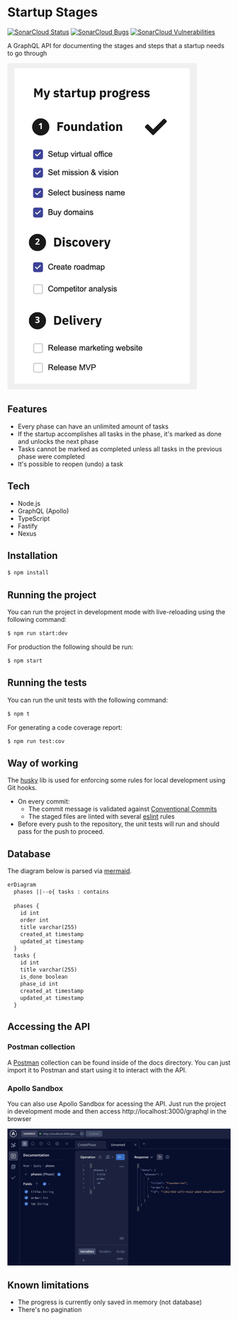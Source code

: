 # Startup Stages

[![SonarCloud Status](https://sonarcloud.io/api/project_badges/measure?project=jonathas_startup-stages&metric=alert_status)](https://sonarcloud.io/summary/new_code?id=jonathas_startup-stages)
[![SonarCloud Bugs](https://sonarcloud.io/api/project_badges/measure?project=jonathas_startup-stages&metric=bugs)](https://sonarcloud.io/component_measures/metric/reliability_rating/list?id=jonathas_startup-stages)
[![SonarCloud Vulnerabilities](https://sonarcloud.io/api/project_badges/measure?project=jonathas_startup-stages&metric=vulnerabilities&token=ac8a1bf1b29237031faaaa56ba3334801a774020)](https://sonarcloud.io/component_measures/metric/security_rating/list?id=Cjonathas_startup-stages)

A GraphQL API for documenting the stages and steps that a startup needs to go through

![Startup Stages](/docs/images/overview.png)

## Features

- Every phase can have an unlimited amount of tasks
- If the startup accomplishes all tasks in the phase, it's marked as done and unlocks the next phase
- Tasks cannot be marked as completed unless all tasks in the previous phase were completed
- It's possible to reopen (undo) a task

## Tech

- Node.js
- GraphQL (Apollo)
- TypeScript
- Fastify
- Nexus

## Installation

```bash
$ npm install
```

## Running the project

You can run the project in development mode with live-reloading using the following command:

```bash
$ npm run start:dev
```

For production the following should be run:

```bash
$ npm start
```

## Running the tests

You can run the unit tests with the following command:

```bash
$ npm t
```

For generating a code coverage report:

```bash
$ npm run test:cov
```

## Way of working

The [husky](https://www.npmjs.com/package/husky) lib is used for enforcing some rules for local development using Git hooks.

- On every commit:
  - The commit message is validated against [Conventional Commits](https://www.conventionalcommits.org/en/v1.0.0/)
  - The staged files are linted with several [eslint](https://www.npmjs.com/package/eslint) rules
- Before every push to the repository, the unit tests will run and should pass for the push to proceed.

## Database

The diagram below is parsed via [mermaid](https://mermaid.js.org/syntax/entityRelationshipDiagram.html).

```mermaid
erDiagram
  phases ||--o{ tasks : contains

  phases {
    id int
    order int
    title varchar(255)
    created_at timestamp
    updated_at timestamp
  }
  tasks {
    id int
    title varchar(255)
    is_done boolean
    phase_id int
    created_at timestamp
    updated_at timestamp
  }
```

## Accessing the API

### Postman collection

A [Postman](https://www.postman.com/downloads/) collection can be found inside of the docs directory. You can just import it to Postman and start using it to interact with the API.

### Apollo Sandbox

You can also use Apollo Sandbox for acessing the API. Just run the project in development mode and then access http://localhost:3000/graphql in the browser

![Apollo Sandbox](/docs/images/apollo-sandbox.png)

## Known limitations

- The progress is currently only saved in memory (not database)
- There's no pagination
